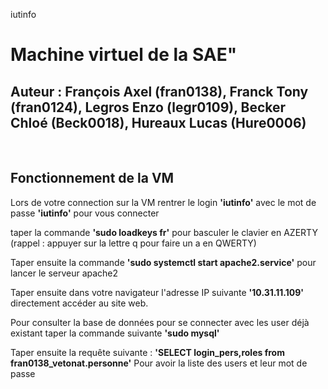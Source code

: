 iutinfo<h1> Machine virtuel de la SAE" </h1>
<h2> Auteur : François Axel (fran0138), Franck Tony (fran0124), Legros Enzo (legr0109), Becker Chloé (Beck0018), Hureaux Lucas (Hure0006)</h2>
<br>
<h2> Fonctionnement de la VM</h2>
<p>Lors de votre connection sur la VM rentrer le login <strong>'iutinfo'</strong> avec le mot de passe <strong>'iutinfo'</strong> pour vous connecter<p>
<p> taper la commande <strong>'sudo loadkeys fr'</Strong> pour basculer le clavier en AZERTY (rappel : appuyer sur la lettre q pour faire un a en QWERTY)</p>
<p>Taper ensuite la commande <strong>'sudo systemctl start apache2.service'</strong> pour lancer le serveur apache2</p>
<p>Taper ensuite dans votre navigateur l'adresse IP suivante <strong>'10.31.11.109'</strong> directement accéder au site web.</p>
<p>Pour consulter la base de données pour se connecter avec les user déjà existant taper la commande suivante <strong>'sudo mysql'</strong></p>
<p> Taper ensuite la requête suivante : <strong>'SELECT login_pers,roles from fran0138_vetonat.personne'</strong> Pour avoir la liste des users et leur mot de passe</p>
